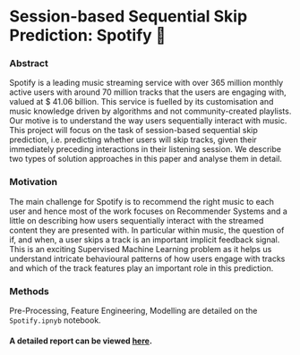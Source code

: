 
# Session-based Sequential Skip Prediction: Spotify 🎵

### Abstract
Spotify is a leading music streaming service with over
365 million monthly active users with around 70 million tracks that the users are engaging with, valued
at $ 41.06 billion. This service is fuelled by its customisation and music knowledge driven by algorithms
and not community-created playlists. Our motive
is to understand the way users sequentially interact
with music. This project will focus on the task of
session-based sequential skip prediction, i.e. predicting whether users will skip tracks, given their immediately preceding interactions in their listening session.
We describe two types of solution approaches in this
paper and analyse them in detail.

### Motivation

The main challenge for Spotify is to recommend the
right music to each user and hence most of the work
focuses on Recommender Systems and a little on
describing how users sequentially interact with the
streamed content they are presented with. In particular within music, the question of if, and when,
a user skips a track is an important implicit feedback signal. This is an exciting Supervised Machine
Learning problem as it helps us understand intricate
behavioural patterns of how users engage with tracks
and which of the track features play an important
role in this prediction.

### Methods

Pre-Processing, Feature Engineering, Modelling are detailed on the `Spotify.ipnyb` notebook.

#### A detailed report can be viewed [here](https://drive.google.com/file/d/1BQT-Utcb4O52bOcUdhZ3uln9xhe2022N/view?usp=sharing).



